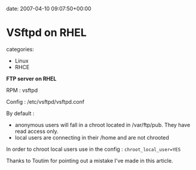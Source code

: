 


date: 2007-04-10 09:07:50+00:00


# VSftpd on RHEL

categories:
- Linux
- RHCE


**FTP server on RHEL**

RPM : vsftpd

Config : /etc/vsftpd/vsftpd.conf

By default :
- anonymous users will fall in a chroot located in /var/ftp/pub. They have read access only.
- local users are connecting in their /home and are not chrooted

In order to chroot local users use in the config :
`chroot_local_user=YES`

Thanks to Toutim for pointing out a mistake I've made in this article.
